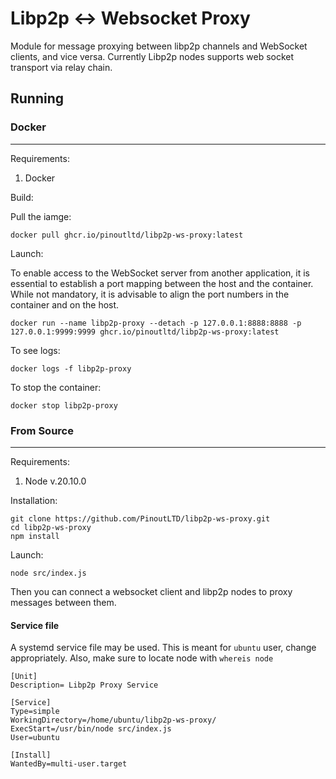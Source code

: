 # Libp2p <-> Websocket Proxy

Module for message proxying between libp2p channels and WebSocket clients, and vice versa. Currently Libp2p nodes supports web socket transport via relay chain.

## Running

### Docker

---

Requirements:
1. Docker

Build:

Pull the iamge:
```
docker pull ghcr.io/pinoutltd/libp2p-ws-proxy:latest
```

Launch:

To enable access to the WebSocket server from another application, it is essential to establish a port mapping between the host and the container. While not mandatory, it is advisable to align the port numbers in the container and on the host.
```
docker run --name libp2p-proxy --detach -p 127.0.0.1:8888:8888 -p 127.0.0.1:9999:9999 ghcr.io/pinoutltd/libp2p-ws-proxy:latest
```

To see logs:
```
docker logs -f libp2p-proxy
```

To stop the container:

```
docker stop libp2p-proxy
```

### From Source
---

Requirements:
1. Node v.20.10.0

Installation:

```
git clone https://github.com/PinoutLTD/libp2p-ws-proxy.git
cd libp2p-ws-proxy
npm install
```

Launch:

```
node src/index.js
```
Then you can connect a websocket client and libp2p nodes to proxy messages between them.

#### Service file
A systemd service file may be used. This is meant for `ubuntu` user, change appropriately. Also, make sure to locate node with `whereis node`
```
[Unit]
Description= Libp2p Proxy Service

[Service]
Type=simple
WorkingDirectory=/home/ubuntu/libp2p-ws-proxy/
ExecStart=/usr/bin/node src/index.js
User=ubuntu

[Install]
WantedBy=multi-user.target
```
